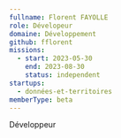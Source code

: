 ```yaml
---
fullname: Florent FAYOLLE
role: Dévelopeur
domaine: Développement
github: fflorent
missions:
  - start: 2023-05-30
    end: 2023-08-30
    status: independent
startups:
  - données-et-territoires
memberType: beta
---
```


Développeur
